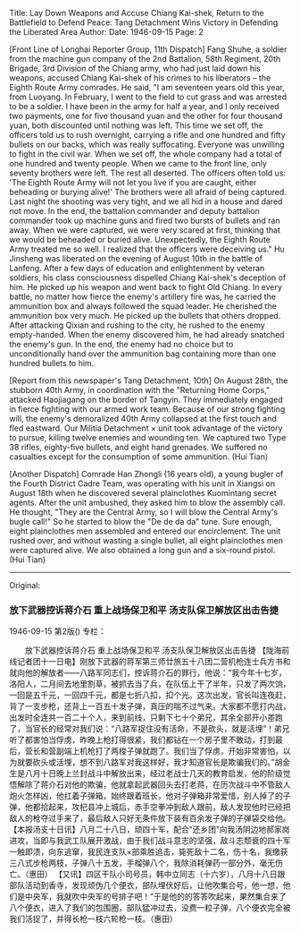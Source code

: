 Title: Lay Down Weapons and Accuse Chiang Kai-shek, Return to the Battlefield to Defend Peace: Tang Detachment Wins Victory in Defending the Liberated Area
Author:
Date: 1946-09-15
Page: 2

[Front Line of Longhai Reporter Group, 11th Dispatch] Fang Shuhe, a soldier from the machine gun company of the 2nd Battalion, 58th Regiment, 20th Brigade, 3rd Division of the Chiang army, who had just laid down his weapons, accused Chiang Kai-shek of his crimes to his liberators – the Eighth Route Army comrades. He said, "I am seventeen years old this year, from Luoyang. In February, I went to the field to cut grass and was arrested to be a soldier. I have been in the army for half a year, and I only received two payments, one for five thousand yuan and the other for four thousand yuan, both discounted until nothing was left. This time we set off, the officers told us to rush overnight, carrying a rifle and one hundred and fifty bullets on our backs, which was really suffocating. Everyone was unwilling to fight in the civil war. When we set off, the whole company had a total of one hundred and twenty people. When we came to the front line, only seventy brothers were left. The rest all deserted. The officers often told us: 'The Eighth Route Army will not let you live if you are caught, either beheading or burying alive!' The brothers were all afraid of being captured. Last night the shooting was very tight, and we all hid in a house and dared not move. In the end, the battalion commander and deputy battalion commander took up machine guns and fired two bursts of bullets and ran away. When we were captured, we were very scared at first, thinking that we would be beheaded or buried alive. Unexpectedly, the Eighth Route Army treated me so well. I realized that the officers were deceiving us." Hu Jinsheng was liberated on the evening of August 10th in the battle of Lanfeng. After a few days of education and enlightenment by veteran soldiers, his class consciousness dispelled Chiang Kai-shek's deception of him. He picked up his weapon and went back to fight Old Chiang. In every battle, no matter how fierce the enemy's artillery fire was, he carried the ammunition box and always followed the squad leader. He cherished the ammunition box very much. He picked up the bullets that others dropped. After attacking Qixian and rushing to the city, he rushed to the enemy empty-handed. When the enemy discovered him, he had already snatched the enemy's gun. In the end, the enemy had no choice but to unconditionally hand over the ammunition bag containing more than one hundred bullets to him.

[Report from this newspaper's Tang Detachment, 10th] On August 28th, the stubborn 40th Army, in coordination with the "Returning Home Corps," attacked Haojiagang on the border of Tangyin. They immediately engaged in fierce fighting with our armed work team. Because of our strong fighting will, the enemy's demoralized 40th Army collapsed at the first touch and fled eastward. Our Militia Detachment × unit took advantage of the victory to pursue, killing twelve enemies and wounding ten. We captured two Type 38 rifles, eighty-five bullets, and eight hand grenades. We suffered no casualties except for the consumption of some ammunition. (Hui Tian)

[Another Dispatch] Comrade Han Zhongli (16 years old), a young bugler of the Fourth District Cadre Team, was operating with his unit in Xiangsi on August 18th when he discovered several plainclothes Kuomintang secret agents. After the unit ambushed, they asked him to blow the assembly call. He thought, "They are the Central Army, so I will blow the Central Army's bugle call!" So he started to blow the "De de da da" tune. Sure enough, eight plainclothes men assembled and entered our encirclement. The unit rushed over, and without wasting a single bullet, all eight plainclothes men were captured alive. We also obtained a long gun and a six-round pistol. (Hui Tian)



<hr /> 

Original: 


### 放下武器控诉蒋介石  重上战场保卫和平  汤支队保卫解放区出击告捷

1946-09-15
第2版()
专栏：

　　放下武器控诉蒋介石
    重上战场保卫和平
    汤支队保卫解放区出击告捷
    【陇海前线记者团十一日电】刚放下武器的蒋军第三师廿旅五十八团二营机枪连士兵方书和就向他的解放者——八路军同志们，控诉蒋介石的罪行，他说：“我今年十七岁，洛阳人，二月间去地里割草，被抓去当了兵，在队伍上干了半年，只发了两次饷，一回是五千元，一回四千元，都是七折八扣，扣个光。这次出发，官长叫连夜赶，背了一支步枪，还背上一百五十发子弹，真压的喘不过气来。大家都不愿打内战，出发时全连共一百二十个人，来到前线，只剩下七十个弟兄，其余全部开小差跑了，当官长的经常对我们说：“八路军捉住没有活命，不是砍头，就是活埋”！弟兄听了都害怕当俘虏，昨晚上枪打得很紧，我们都钻在一个房子里不敢动，打到最后，营长和营副端上机枪打了两梭子弹就跑了。我们当了俘虏，开始非常害怕，以为就要砍头或活埋，想不到八路军对我这样好，我才知道官长是欺骗我们的。”胡金生是八月十日晚上兰封战斗中解放出来，经过老战士几天的教育启发，他的阶级觉悟解除了蒋介石对他的欺骗，他就拿起武器回头去打老蒋，在历次战斗中不管敌人炮火怎样凶，他扛着子弹箱，始终跟着班长，他对子弹箱非常爱惜，别人掉了的子弹，他都拾起来，攻杞县冲上城后，赤手空拳冲到敌人跟前，敌人发现他时已经把敌人的枪夺过手来了，最后敌人只好无条件放下装有百余发子弹的子弹袋交给他。
    【本报汤支十日讯】八月二十八日，顽四十军，配合“还乡团”向我汤阴边地郝家岗进攻，当即与我武工队展开激战，由于我们战斗意志的坚强，敌斗志颓衰的四十军一触即溃，向东逃窜，我民连支队×部乘胜追击，毙死敌十二名，伤十名，我缴获三八式步枪两枝，子弹八十五发，手榴弹八个，我除消耗弹药一部分外，毫无伤亡。（惠田）
    【又讯】四区干队小司号员，韩中立同志（十六岁），八月十八日跟部队活动到香寺，发现顽伪几个便衣，部队埋伏好后，让他吹集合号，他一想，他们是中央军，我就吹中央军的号排子吧！”于是他的的答答吹起来，果然集合来了八个便衣，进入了我们的包围圈，部队猛冲过去，没费一粒子弹，八个便衣完全被我们活捉了，并得长枪一枝六轮枪一枝。（惠田）
